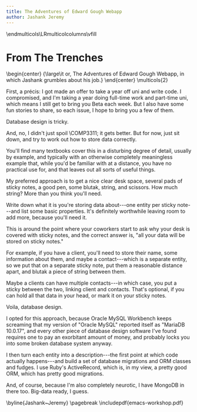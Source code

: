 ```yaml
---
title: The Adventures of Edward Gough Webapp
author: Jashank Jeremy
---
```


\endmulticols\LRmulticolcolumns\vfill

From The Trenches
=================

\begin{center}
{\large\it or, The Adventures of Edward Gough Webapp, in which Jashank
  grumbles about his job.}
\end{center}
\multicols{2}

First, a précis: I got made an offer to take a year off uni and write
code.  I compromised, and I'm taking a year doing full-time work and
part-time uni, which means I still get to bring you Beta each week.
But I also have some fun stories to share, so each issue, I hope to
bring you a few of them.

Database design is tricky.

And, no, I didn't just spoil \COMP3311; it gets better.  But for now,
just sit down, and try to work out how to store data correctly.

You'll find many textbooks cover this in a disturbing degree of
detail, usually by example, and typically with an otherwise completely
meaningless example that, while you'd be familiar with at a distance,
you have no practical use for, and that leaves out all sorts of useful
things.

My preferred approach is to get a nice clear desk space, several pads
of sticky notes, a good pen, some blutak, string, and scissors.  How
much string?  More than you think you'll need.

Write down what it is you're storing data about---one entity per
sticky note---and list some basic properties.  It's definitely
worthwhile leaving room to add more, because you'll need it.

This is around the point where your coworkers start to ask why your
desk is covered with sticky notes, and the correct answer is, "all
your data will be stored on sticky notes."

For example, if you have a client, you'll need to store their name,
some information about them, and maybe a contact---which is a separate
entity, so we put that on a separate sticky note, put them a
reasonable distance apart, and blutak a piece of string between them.

Maybe a clients can have multiple contacts---in which case, you put a
sticky between the two, linking client and contacts.  That's optional,
if you can hold all that data in your head, or mark it on your sticky
notes.

Voila, database design.

I opted for this approach, because Oracle MySQL Workbench keeps
screaming that my version of "Oracle MySQL" reported itself as
"MariaDB 10.0.17", and every other piece of database design software
I've found requires one to pay an exorbitant amount of money, and
probably locks you into some broken database system anyway.

I then turn each entity into a description---the first point at which
code actually happens---and build a set of database migrations and ORM
classes and fudges.  I use Ruby's ActiveRecord, which is, in my view,
a pretty good ORM, which has pretty good migrations.

And, of course, because I'm also completely neurotic, I have MongoDB
in there too.  Big-data ready, I guess.

\byline{Jashank~Jeremy}
\pagebreak
\includepdf{emacs-workshop.pdf}
